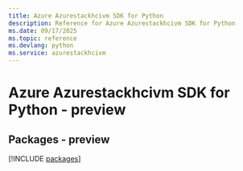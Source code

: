 ```yaml
---
title: Azure Azurestackhcivm SDK for Python
description: Reference for Azure Azurestackhcivm SDK for Python
ms.date: 09/17/2025
ms.topic: reference
ms.devlang: python
ms.service: azurestackhcivm
---
```

# Azure Azurestackhcivm SDK for Python - preview
## Packages - preview
[!INCLUDE [packages](azurestackhcivm-index.md)]